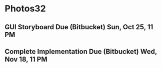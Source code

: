 # Photos32

## GUI Storyboard Due (Bitbucket) Sun, Oct 25, 11 PM
## Complete Implementation Due (Bitbucket) Wed, Nov 18, 11 PM
